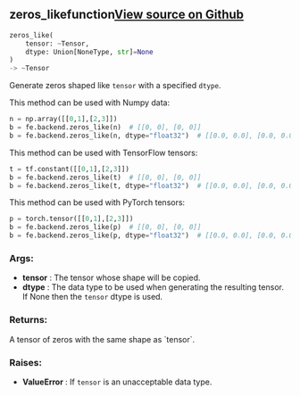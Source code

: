 ## zeros_like<span class="tag">function</span><a class="sourcelink" href=https://github.com/fastestimator/fastestimator/blob/r1.0/fastestimator/backend/zeros_like.py/#L26-L67>View source on Github</a>
```python
zeros_like(
	tensor: ~Tensor,
	dtype: Union[NoneType, str]=None
)
-> ~Tensor
```
Generate zeros shaped like `tensor` with a specified `dtype`.

This method can be used with Numpy data:
```python
n = np.array([[0,1],[2,3]])
b = fe.backend.zeros_like(n)  # [[0, 0], [0, 0]]
b = fe.backend.zeros_like(n, dtype="float32")  # [[0.0, 0.0], [0.0, 0.0]]
```

This method can be used with TensorFlow tensors:
```python
t = tf.constant([[0,1],[2,3]])
b = fe.backend.zeros_like(t)  # [[0, 0], [0, 0]]
b = fe.backend.zeros_like(t, dtype="float32")  # [[0.0, 0.0], [0.0, 0.0]]
```

This method can be used with PyTorch tensors:
```python
p = torch.tensor([[0,1],[2,3]])
b = fe.backend.zeros_like(p)  # [[0, 0], [0, 0]]
b = fe.backend.zeros_like(p, dtype="float32")  # [[0.0, 0.0], [0.0, 0.0]]
```


<h3>Args:</h3>

* **tensor** :  The tensor whose shape will be copied.
* **dtype** :  The data type to be used when generating the resulting tensor. If None then the `tensor` dtype is used.

<h3>Returns:</h3>
    A tensor of zeros with the same shape as `tensor`.

<h3>Raises:</h3>

* **ValueError** :  If `tensor` is an unacceptable data type.

